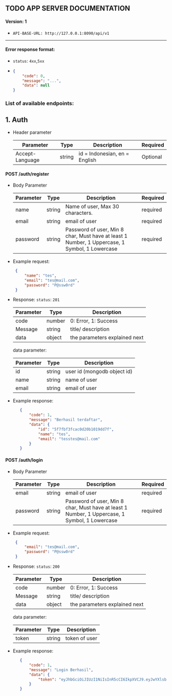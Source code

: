 ## TODO APP SERVER DOCUMENTATION
#### Version: 1
- ```API-BASE-URL: http://127.0.0.1:8090/api/v1```

-------

#### Error response format:
 - `status`: `4xx`,`5xx`
 - ```json 
   {
       "code": 0,
       "message": "...",
       "data": null
   }
   ```

### List of available endpoints:

## 1. Auth
- Header parameter

  | Parameter       | Type   | Description                   | Required |
  |-----------------|--------|-------------------------------|----------|
  | Accept-Language | string | id = Indonesian, en = English | Optional |

#### POST /auth/register
  
- Body Parameter

  | Parameter | Type   | Description                                                                                   | Required |
  |-----------|--------|-----------------------------------------------------------------------------------------------|----------|
  | name      | string | Name of user, Max 30 characters.                                                              | required |
  | email     | string | email of user                                                                                 | required |
  | password  | string | Password of user, Min 8 char, Must have at least 1 Number, 1 Uppercase, 1 Symbol, 1 Lowercase | required |
                        
- Example request:
   ```json
    {
        "name": "tes",
        "email": "tes@mail.com",
        "password": "P@ssw0rd"
    }
   ```
       
- Response:
  `status`: `201`
  
    | Parameter | Type   | Description                   |
    |-----------|--------|-------------------------------|
    | code      | number | 0: Error, 1: Success          |
    | Message   | string | title/ description            |
    | data      | object | the parameters explained next |      
  
  data parameter:
    
  | Parameter | Type   | Description                 |
  |-----------|--------|-----------------------------|
  | id        | string | user id (mongodb object id) |
  | name      | string | name of user                |
  | email     | string | email of user               |
    
- Example response:
  ```json
     {
         "code": 1,
         "message": "Berhasil terdaftar",
         "data": {
             "id": "5f7fbf3fcac0d20b1019dd7f",
             "name": "tes",
             "email": "tesstes@mail.com"
         }
     }
    ```
#### POST /auth/login
- Body Parameter

  | Parameter | Type   | Description                                                                                   | Required |
  |-----------|--------|-----------------------------------------------------------------------------------------------|----------|
  | email     | string | email of user                                                                                 | required |
  | password  | string | Password of user, Min 8 char, Must have at least 1 Number, 1 Uppercase, 1 Symbol, 1 Lowercase | required |
                        
- Example request:
   ```json
    {
        "email": "tes@mail.com",
        "password": "P@ssw0rd"
    }
   ```
       
- Response:
   `status`: `200`
   
  | Parameter | Type   | Description                   |
  |-----------|--------|-------------------------------|
  | code      | number | 0: Error, 1: Success          |
  | Message   | string | title/ description            |
  | data      | object | the parameters explained next |      
  
  data parameter:
    
  | Parameter | Type   | Description   |
  |-----------|--------|---------------|
  | token     | string | token of user |
    
- Example response:
  ```json
     {
         "code": 1,
         "message": "Login Berhasil",
         "data": {
             "token": "eyJhbGciOiJIUzI1NiIsInR5cCI6IkpXVCJ9.eyJwYXlsb2FkIjoiNWY3ZTZkYmM3Nzc0NTM1MjgwOTlhN2I3IiwiaWF0IjoxNjAyMjA3OTMxLCJleHAiOjE2MDI4MTI3MzF9.rwetXUrLmxQoaEF7LJxBgBc-p_isD1Tk8HRrKSK_-LY"
         }
     }
    ```